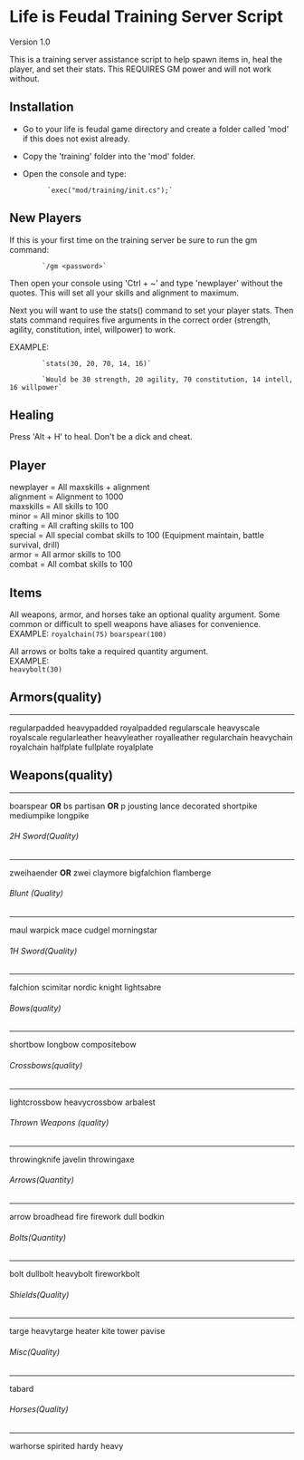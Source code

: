 # Life is Feudal Training Server Script
Version 1.0

This is a training server assistance script to help spawn items in, heal the player, and set their stats.
This REQUIRES GM power and will not work without.

## Installation


* Go to your life is feudal game directory and create a folder called 'mod' if this does not exist already.

* Copy the 'training' folder into the 'mod' folder.

* Open the console and type:

			`exec("mod/training/init.cs");`



## New Players

If this is your first time on the training server be sure to run the gm command:

			`/gm <password>`
			
Then open your console using 'Ctrl + ~' and type 'newplayer' without the quotes.
This will set all your skills and alignment to maximum.

Next you will want to use the stats() command to set your player stats.  Then
stats command requires five arguments in the correct order (strength, agility, constitution, intel, willpower)
to work.

EXAMPLE:

			`stats(30, 20, 70, 14, 16)`
			
			`Would be 30 strength, 20 agility, 70 constitution, 14 intell, 16 willpower`

			

## Healing


Press 'Alt + H' to heal.  Don't be a dick and cheat.



## Player

newplayer = All maxskills + alignment  
alignment = Alignment to 1000  
maxskills = All skills to 100  
minor = All minor skills to 100  
crafting = All crafting skills to 100  
special = All special combat skills to 100 (Equipment maintain, battle survival, drill)  
armor = All armor skills to 100  
combat = All combat skills to 100  


## Items

All weapons, armor, and horses take an optional quality argument.
Some common or difficult to spell weapons have aliases for convenience.  
EXAMPLE: 
			`royalchain(75)` 
			`boarspear(100)` 
  
All arrows or bolts take a required quantity argument.  
EXAMPLE:   
			`heavybolt(30)`  

## Armors(quality)
---------------
regularpadded
heavypadded
royalpadded
regularscale
heavyscale
royalscale
regularleather
heavyleather
royalleather
regularchain
heavychain
royalchain
halfplate
fullplate
royalplate


## Weapons(quality)
----------------
boarspear **OR** bs
partisan **OR** p
jousting
lance
decorated
shortpike
mediumpike
longpike

###### 2H Sword(Quality)
----------------
zweihaender **OR** zwei
claymore
bigfalchion
flamberge

###### Blunt (Quality)
----------------
maul
warpick
mace
cudgel
morningstar

###### 1H Sword(Quality)
----------------
falchion
scimitar
nordic
knight
lightsabre

###### Bows(quality)
----------------
shortbow
longbow
compositebow

###### Crossbows(quality)
----------------
lightcrossbow
heavycrossbow
arbalest

###### Thrown Weapons (quality)
-----------------
throwingknife
javelin
throwingaxe

###### Arrows(Quantity)
-----------------
arrow
broadhead
fire
firework
dull
bodkin

###### Bolts(Quantity)
-----------------
bolt
dullbolt
heavybolt
fireworkbolt

###### Shields(Quality)
-----------------
targe
heavytarge
heater
kite
tower
pavise

###### Misc(Quality)
-----------------
tabard

###### Horses(Quality)
-----------------
warhorse
spirited
hardy
heavy